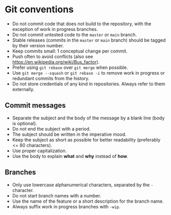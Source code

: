 # Git conventions

- Do not commit code that does not build to the repository, with the exception of work in progress branches.
- Do not commit untested code to the `master` or `main` branch.
- Stable releases (commits in the `master` or `main` branch) should be tagged by their version number.
- Keep commits small: 1 conceptual change per commit.
- Push often to avoid conflicts (also see <https://en.wikipedia.org/wiki/Bus_factor>).
- Prefer using `git rebase` over `git merge` when possible.
- Use `git merge --squash` or `git rebase -i` to remove work in progress or redundant commits from the history.
- Do not store credentials of any kind in repositories. Always refer to them externally.

## Commit messages

- Separate the subject and the body of the message by a blank line (body is optional).
- Do not end the subject with a period.
- The subject should be written in the imperative mood.
- Keep the subject as short as possible for better readability (preferably <= 80 characters).
- Use proper capitalization.
- Use the body to explain **what** and **why** instead of **how**.

## Branches

- Only use lowercase alphanumerical characters, separated by the `-` character.
- Do not start branch names with a number.
- Use the name of the feature or a short description for the branch name.
- Always suffix work in progress branches with `-wip`.
